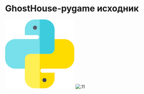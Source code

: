 # GhostHouse-pygame исходник
![!](https://github.com/Artemovich123/GhostHouse-/blob/icon/mini_py.png) ![.11](https://encrypted-tbn0.gstatic.com/images?q=tbn:ANd9GcTyEP6XEZx_Rzd-_okfaBEOYm0P-05MpCHkEA&usqp=CAU)
